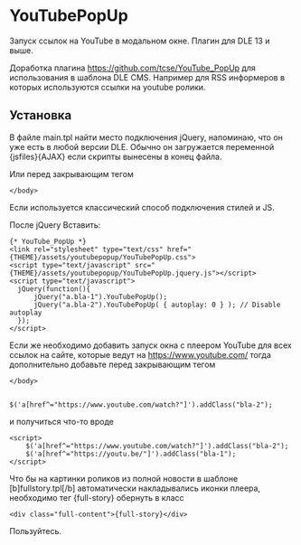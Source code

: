 # YouTubePopUp
Запуск ссылок на YouTube в модальном окне. Плагин для DLE 13 и выше.

Доработка плагина https://github.com/tcse/YouTube_PopUp для использования в шаблона DLE CMS. Например для RSS информеров в которых используются ссылки на youtube ролики.

## Установка

В файле main.tpl найти место подключения jQuery, напоминаю, что он уже есть в любой версии DLE. 
Обычно он загружается переменной {jsfiles}{AJAX} если скрипты вынесены в конец файла.

Или перед закрывающим тегом

    </body>


Если используется классический способ подключения стилей и JS.

После jQuery Вставить:


    {* YouTube_PopUp *}
    <link rel="stylesheet" type="text/css" href="{THEME}/assets/youtubepopup/YouTubePopUp.css">
    <script type="text/javascript" src="{THEME}/assets/youtubepopup/YouTubePopUp.jquery.js"></script>
    <script type="text/javascript">
      jQuery(function(){
          jQuery("a.bla-1").YouTubePopUp();
          jQuery("a.bla-2").YouTubePopUp( { autoplay: 0 } ); // Disable autoplay
      });
    </script>



Если же необходимо добавить запуск окна с плеером YouTube для всех ссылок на сайте, которые ведут на https://www.youtube.com/ тогда дополнительно добавьте перед закрывающим тегом

    </body>


    $('a[href^="https://www.youtube.com/watch?"]').addClass("bla-2");

и получиться что-то вроде


    <script>
        $('a[href^="https://www.youtube.com/watch?"]').addClass("bla-2");
        $('a[href^="https://youtu.be/"]').addClass("bla-1");
    </script>

Что бы на картинки роликов из полной новости в шаблоне [b]fullstory.tpl[/b] автоматически накладывались иконки плеера, необходимо тег {full-story} обернуть в класс

    <div class="full-content">{full-story}</div>
  
  


Пользуйтесь.

